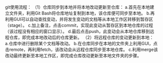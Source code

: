 git使用流程：
（1）仓库同步到本地并将本地改动更新至仓库： a.首先在本地建立文件夹，利用Git Bash将仓库地址复制到本地，该仓库便可同步至本地。 b.再利用GUI可以自动查找变动，并将发生变动的文档等从本地工作区转移到暂存区（stage）。 c.加上备注，点击commit，实现此变动从暂存区到本地仓库的过程（该过程没有相应的窗口显示）。 d.最后点击push，此变动会从本地仓库移到远程仓库，即完成本地改动后的仓库更新。
（2）将远程仓库的变动更新到本地： a.仓库中进行删除某个文档等改动。 b.在仓库同步在本地的文件夹上利用GUI，点击remote，再利用fetch，该改动会从远程仓库同步至本地仓库。 c.利用merge该改动最终更新至本地工作区，即完成仓库改动更新至本地文件夹的步骤。
